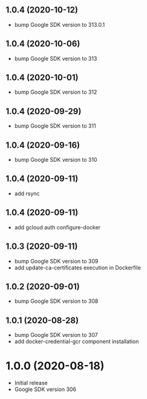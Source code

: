 ## 1.0.4 (2020-10-12)

- bump Google SDK version to 313.0.1


## 1.0.4 (2020-10-06)

- bump Google SDK version to 313


## 1.0.4 (2020-10-01)

- bump Google SDK version to 312


## 1.0.4 (2020-09-29)

- bump Google SDK version to 311

## 1.0.4 (2020-09-16)

- bump Google SDK version to 310

## 1.0.4 (2020-09-11)

- add rsync

## 1.0.4 (2020-09-11)

- add gcloud auth configure-docker

## 1.0.3 (2020-09-11)

- bump Google SDK version to 309
- add update-ca-certificates execution in Dockerfile

## 1.0.2 (2020-09-01)

- bump Google SDK version to 308

## 1.0.1 (2020-08-28)

- bump Google SDK version to 307
- add docker-credential-gcr component installation

# 1.0.0 (2020-08-18)

- Initial release
- Google SDK version 306

